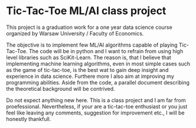 # Tic-Tac-Toe ML/AI class project

This project is a graduation work for a one year data science course organized by Warsaw University / Faculty of Economics.

The objective is to implement few ML/AI algorithms capable of playing Tic-Tac-Toe. The code will be in python and I want to refrain from using high level libraries such as SciKit-Learn. The reason is, that I believe that implementing machine learning algorithms, even in most simple cases such as the game of tic-tac-toe, is the best wat to gain deep insight and experience in data science. Furthere more I also aim at improving my programming abilities. Aside from the code, a parallel document describing the theoretical background will be contrived.

Do not expect anything new here. This is a class project and I am far from proefessional. Nevertheless, if your are a tic-tac-toe enthusiast or you just feel like leaving any comments, suggestion for improvement etc., I will be honestly thankfull.
